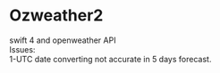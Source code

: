 # Ozweather2
swift 4 and openweather API <br>
Issues:<br> 
1-UTC date converting not accurate in 5 days forecast.
